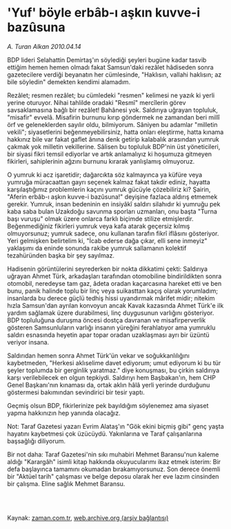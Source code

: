 # 'Yuf' böyle erbâb-ı aşkın kuvve-i bazûsuna

*A. Turan Alkan 2010.04.14*

<td class="columnist-detail">
<p>BDP lideri Selahattin Demirtaş'ın söylediği şeyleri bugüne kadar tasvib ettiğim hemen hemen olmadı fakat Samsun'daki rezâlet hâdiseden sonra gazetecilere verdiği beyanatın her cümlesinde, "Haklısın, vallahi haklısın; az bile söyledin" demekten kendimi alamadım.</p>
<p>
<div id="haberMetinDiv">
<p> Rezâlet; resmen rezâlet; bu cümledeki "resmen" kelimesi ne yazık ki yerli yerine oturuyor. Nihai tahlilde oradaki "Resmî" mercîlerin görev savsaklamasına bağlı bir rezâlet! Bahânesi yok. Saldırıya uğrayan topluluk, "misafir" evvelâ. Misafirin burnunu kırıp göndermek ne zamandan beri millî örf ve geleneklerden sayılır oldu, bilmiyorum. Sâniyen bu adamlar "milletin vekili"; siyasetlerini beğenmeyebilirsiniz, hatta onları eleştirme, hatta kınama hakkınız bile var fakat gaflet ânına denk getirip kalabalık arasından yumruk çakmak yok milletin vekillerine. Sâlisen bu topluluk BDP'nin üst yöneticileri, bir siyasi fikri temsil ediyorlar ve artık anlamalıyız ki hoşumuza gitmeyen fikirleri, sahiplerinin ağzını burnunu kırarak yanlışlamış olmuyoruz.
<p> O yumruk ki acz işaretidir; dağarcıkta söz kalmayınca ya küfüre veya yumruğa müracaattan gayrı seçenek kalmaz fakat takdir ediniz, hayatta karşılaştığımız problemlerin kaçını yumruk gücüyle çözebiliriz ki? Şairin, "Aferin erbâb-ı aşkın kuvve-i bazûsuna!" deyişine fazlaca aldırış etmemek gerekir. Yumruk, insan bedeninin en insiyâkî saldırı silahıdır ki yumruğu pek kaba saba bulan Uzakdoğu savunma sporları uzmanları, onu başta "Turna başı vuruşu" olmak üzere onlarca farklı biçimde stilize etmişlerdir. Beğenmediğiniz fikirleri yumruk veya kafa atarak geçersiz kılmış olmuyorsunuz; yumruk sadece, onu kullanan tarafın fikrî iflâsını gösteriyor. Yeri gelmişken belirtelim ki, "İcab ederse dağa çıkar, elli sene inmeyiz" yaklaşımı da eninde sonunda rakibe yumruk sallamanın kolektif tezahüründen başka bir şey sayılmaz.
<p> Hadisenin görüntülerini seyrederken bir nokta dikkatimi çekti: Saldırıya uğrayan Ahmet Türk, arkadaşları tarafından otomobiline bindirildikten sonra otomobil, neredeyse tam gaz, âdeta oradan kaçarcasına hareket etti ve ben bunu, panik halinde toplu bir linç veya suikasttan kaçış olarak yorumladım; insanlarda bu derece güçlü tedhiş hissi uyandırmak mârifet midir; nitekim hızla Samsun'dan ayrılan konvoyun ancak Kavak kazasında Ahmet Türk'e ilk yardım sağlamak üzere durabilmesi, linç duygusunun varlığını gösteriyor. BDP topluluğuna duruşma öncesi dostça davranan ve misafirperverlik gösteren Samsunluların varlığı insanın yüreğini ferahlatıyor ama yumruklu saldırı esnasında heyetin apar topar oradan uzaklaşması ayrı bir üzüntü veriyor insana.
<p> Saldırıdan hemen sonra Ahmet Türk'ün vekar ve soğukkanlılığını kaybetmeden, "Herkesi aklıselime davet ediyorum; umut ediyorum ki bu tür şeyler toplumda bir gerginlik yaratmaz." diye konuşması, bu çirkin saldırıya karşı verilebilecek en olgun tepkiydi. Saldırıyı hem Başbakan'ın, hem CHP Genel Başkanı'nın kınaması da, ortak aklın hâlâ yerli yerinde durduğunu göstermesi bakımından sevindirici bir tesir yaptı.
<p> Geçmiş olsun BDP, fikirlerinize pek bayıldığım söylenemez ama siyaset yapma hakkınızın hep yanında olacağız.
<p>Not: Taraf Gazetesi yazarı Evrim Alataş'ın "Gök ekini biçmiş gibi" genç yaşta hayatını kaybetmesi çok üzücüydü. Yakınlarına ve Taraf çalışanlarına başsağlığı diliyorum.
<p>Bir not daha: Taraf Gazetesi'nin sıkı muhabiri Mehmet Baransu'nun kaleme aldığı "Karargâh" isimli kitap hakkında okuyucularımı ikaz etmek isterim: Bir defa başlayınca tamamını okumadan bırakamıyorsunuz. Son derece önemli bir "Aktüel tarih" çalışması ve belge deposu olarak her eve lazım cinsinden bir çalışma. Eline sağlık Mehmet Baransu. </p></p></p></p></p></p></p></div>
</p>


<p><br>
		 </br></p></td>

Kaynak: [zaman.com.tr](http://zaman.com.tr/yazar.do?yazino=972790), [web.archive.org (arşiv bağlantısı)](http://web.archive.org/web/20120212075929/http://www.zaman.com.tr:80/yazar.do?yazino=972790)
